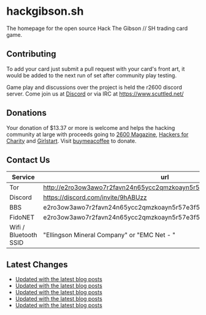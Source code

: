# hackgibson.sh
The homepage for the open source Hack The Gibson // SH trading card game.


## Contributing

To add your card just submit a pull request with your card's front art, it would be added to the next run of set after community play testing.

Game play and discussions over the project is held the r2600 discord server. Come join us at [Discord](https://discord.com/invite/9hABUzz) or via IRC at https://www.scuttled.net/


## Donations

Your donation of $13.37 or more is welcome and helps the hacking community at large with proceeds going to [2600 Magazine](https://2600.com/), [Hackers for Charity](https://hackersforcharity.org) and [Girlstart](https://girlstart.org).  Visit [buymeacoffee](https://www.buymeacoffee.com/hackgibson.sh) to donate.


## Contact Us

Service | url
-|-
Tor | http://e2ro3ow3awo7r2favn24n65ycc2qmzkoayn5r57e3f56nvjwdcgg32ad.onion
Discord | https://discord.com/invite/9hABUzz
BBS | e2ro3ow3awo7r2favn24n65ycc2qmzkoayn5r57e3f56nvjwdcgg32ad.onion:23
FidoNET | e2ro3ow3awo7r2favn24n65ycc2qmzkoayn5r57e3f56nvjwdcgg32ad.onion:24554
Wifi / Bluetooth SSID | "Ellingson Mineral Company" or "EMC Net - <fidonet address>"

## Latest Changes
<!-- BLOG-POST-LIST:START -->
- [Updated with the latest blog posts](https://github.com/DFW2600/hackgibson.sh/commit/106de72416b532cc3ec25e0af9a082c07618c96e)
- [Updated with the latest blog posts](https://github.com/DFW2600/hackgibson.sh/commit/26b8afab6873b3bc7899490cdd0145b8f642c153)
- [Updated with the latest blog posts](https://github.com/DFW2600/hackgibson.sh/commit/a23d01d5f265ebb88230bfb590ffcee4199f1d61)
- [Updated with the latest blog posts](https://github.com/DFW2600/hackgibson.sh/commit/22d47afcaec880235eab21f5c6340a5eabb9baae)
- [Updated with the latest blog posts](https://github.com/DFW2600/hackgibson.sh/commit/434eb6fb0ecca42a7e596228515a34e29af3bf27)
<!-- BLOG-POST-LIST:END -->
